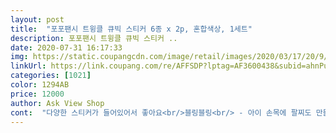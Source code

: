 ```yaml
---
layout: post 
title:  "포포팬시 트윙클 큐빅 스티커 6종 x 2p, 혼합색상, 1세트" 
description: 포포팬시 트윙클 큐빅 스티커 ..
date: 2020-07-31 16:17:33 
img: https://static.coupangcdn.com/image/retail/images/2020/03/17/20/9/93f31c16-5563-4a65-8ead-67aa3fd925bd.jpg 
linkUrl: https://link.coupang.com/re/AFFSDP?lptag=AF3600438&subid=ahnPublicAsk&pageKey=1403515250&itemId=2438416180&vendorItemId=70432229857&traceid=V0-113-38e2fb3d7e583033 
categories: [1021] 
color: 1294AB 
price: 12000 
author: Ask View Shop 
cont:  "다양한 스티커가 들어있어서 좋아요<br/>블링블링<br/> - 아이 손목에 팔찌도 만들어줄수 있네요 좋아요<br/>아이가 너무 좋아하네요^.<br/>^<br/>장수도열장으로충분하고너무예뻐요 아기기엄마귀걸이도만들어주고신발,가방,옷도불링불링 알차게놀았습니다<br/>" 
---
```

